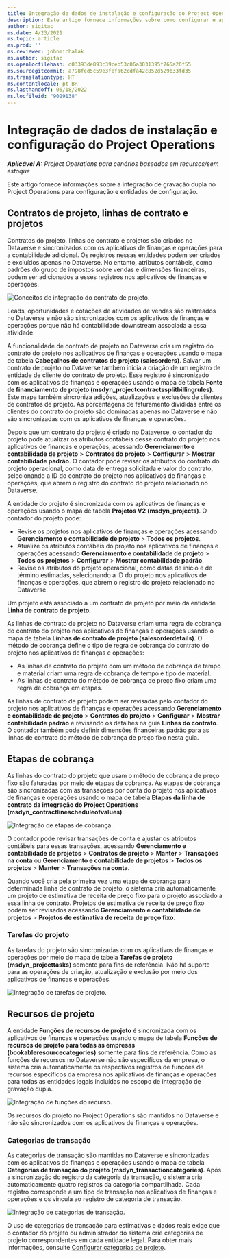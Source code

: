 ```yaml
---
title: Integração de dados de instalação e configuração do Project Operations
description: Este artigo fornece informações sobre como configurar e aplicar mapas de gravação dupla no Project Operations.
author: sigitac
ms.date: 4/23/2021
ms.topic: article
ms.prod: ''
ms.reviewer: johnmichalak
ms.author: sigitac
ms.openlocfilehash: d03393de893c39ceb53c06a3031395f765a26f55
ms.sourcegitcommit: a798fed5c59e3fefa62cdfa42c852d529b33fd35
ms.translationtype: HT
ms.contentlocale: pt-BR
ms.lasthandoff: 06/18/2022
ms.locfileid: "9029138"
---
```

# <a name="project-operations-setup-and-configuration-data-integration"></a>Integração de dados de instalação e configuração do Project Operations

_**Aplicável A:** Project Operations para cenários baseados em recursos/sem estoque_

Este artigo fornece informações sobre a integração de gravação dupla no Project Operations para configuração e entidades de configuração.

## <a name="project-contracts-contract-lines-and-projects"></a>Contratos de projeto, linhas de contrato e projetos

Contratos do projeto, linhas de contrato e projetos são criados no Dataverse e sincronizados com os aplicativos de finanças e operações para a contabilidade adicional. Os registros nessas entidades podem ser criados e excluídos apenas no Dataverse. No entanto, atributos contábeis, como padrões do grupo de impostos sobre vendas e dimensões financeiras, podem ser adicionados a esses registros nos aplicativos de finanças e operações.

  ![Conceitos de integração do contrato de projeto.](./media/1ProjectContract.jpg)

Leads, oportunidades e cotações de atividades de vendas são rastreados no Dataverse e não são sincronizados com os aplicativos de finanças e operações porque não há contabilidade downstream associada a essa atividade.

A funcionalidade de contrato de projeto no Dataverse cria um registro do contrato do projeto nos aplicativos de finanças e operações usando o mapa de tabela **Cabeçalhos de contratos do projeto (salesorders)**. Salvar um contrato de projeto no Dataverse também inicia a criação de um registro de entidade de cliente do contrato de projeto. Esse registro é sincronizado com os aplicativos de finanças e operações usando o mapa de tabela **Fonte de financiamento de projeto (msdyn\_projectcontractssplitbillingrules)**. Este mapa também sincroniza adições, atualizações e exclusões de clientes de contratos de projeto. As porcentagens de faturamento divididas entre os clientes do contrato do projeto são dominadas apenas no Dataverse e não são sincronizadas com os aplicativos de finanças e operações.

Depois que um contrato do projeto é criado no Dataverse, o contador do projeto pode atualizar os atributos contábeis desse contrato do projeto nos aplicativos de finanças e operações, acessando **Gerenciamento e contabilidade de projeto** > **Contratos do projeto** > **Configurar** > **Mostrar contabilidade padrão**. O contador pode revisar os atributos do contrato do projeto operacional, como data de entrega solicitada e valor do contrato, selecionando a ID do contrato do projeto nos aplicativos de finanças e operações, que abrem o registro do contrato do projeto relacionado no Dataverse.

A entidade do projeto é sincronizada com os aplicativos de finanças e operações usando o mapa de tabela **Projetos V2 (msdyn\_projects)**. O contador do projeto pode:

  - Revise os projetos nos aplicativos de finanças e operações acessando **Gerenciamento e contabilidade de projeto** > **Todos os projetos**. 
  - Atualize os atributos contábeis do projeto nos aplicativos de finanças e operações acessando **Gerenciamento e contabilidade de projeto** > **Todos os projetos** > **Configurar** > **Mostrar contabilidade padrão**.  
  - Revise os atributos do projeto operacional, como datas de início e de término estimadas, selecionando a ID do projeto nos aplicativos de finanças e operações, que abrem o registro do projeto relacionado no Dataverse.

Um projeto está associado a um contrato de projeto por meio da entidade **Linha de contrato de projeto**.

As linhas de contrato de projeto no Dataverse criam uma regra de cobrança do contrato do projeto nos aplicativos de finanças e operações usando o mapa de tabela **Linhas de contrato de projeto (salesorderdetails)**. O método de cobrança define o tipo de regra de cobrança do contrato do projeto nos aplicativos de finanças e operações:

  - As linhas de contrato do projeto com um método de cobrança de tempo e material criam uma regra de cobrança de tempo e tipo de material.
  - As linhas de contrato do método de cobrança de preço fixo criam uma regra de cobrança em etapas.

As linhas de contrato de projeto podem ser revisadas pelo contador do projeto nos aplicativos de finanças e operações acessando **Gerenciamento e contabilidade de projeto** > **Contratos do projeto** > **Configurar** > **Mostrar contabilidade padrão** e revisando os detalhes na guia **Linhas do contrato**. O contador também pode definir dimensões financeiras padrão para as linhas de contrato do método de cobrança de preço fixo nesta guia.

## <a name="billing-milestones"></a>Etapas de cobrança

As linhas do contrato do projeto que usam o método de cobrança de preço fixo são faturadas por meio de etapas de cobrança. As etapas de cobrança são sincronizadas com as transações por conta do projeto nos aplicativos de finanças e operações usando o mapa de tabela **Etapas da linha de contrato da integração do Project Operations (msdyn\_contractlinescheduleofvalues)**.

  ![Integração de etapas de cobrança.](./media/2Milestones.jpg)

O contador pode revisar transações de conta e ajustar os atributos contábeis para essas transações, acessando **Gerenciamento e contabilidade de projetos** > **Contratos de projeto** > **Manter** > **Transações na conta** ou **Gerenciamento e contabilidade de projetos** > **Todos os projetos** > **Manter** > **Transações na conta**.

Quando você cria pela primeira vez uma etapa de cobrança para determinada linha de contrato de projeto, o sistema cria automaticamente um projeto de estimativa de receita de preço fixo para o projeto associado a essa linha de contrato. Projetos de estimativa de receita de preço fixo podem ser revisados acessando **Gerenciamento e contabilidade de projetos** > **Projetos de estimativa de receita de preço fixo**.

### <a name="project-tasks"></a>Tarefas do projeto

As tarefas do projeto são sincronizadas com os aplicativos de finanças e operações por meio do mapa de tabela **Tarefas do projeto (msdyn\_projecttasks)** somente para fins de referência. Não há suporte para as operações de criação, atualização e exclusão por meio dos aplicativos de finanças e operações.

  ![Integração de tarefas de projeto.](./media/3Tasks.jpg)

## <a name="project-resources"></a>Recursos de projeto

A entidade **Funções de recursos de projeto** é sincronizada com os aplicativos de finanças e operações usando o mapa de tabela **Funções de recursos de projeto para todas as empresas (bookableresourcecategories)** somente para fins de referência. Como as funções de recursos no Dataverse não são específicos da empresa, o sistema cria automaticamente os respectivos registros de funções de recursos específicos da empresa nos aplicativos de finanças e operações para todas as entidades legais incluídas no escopo de integração de gravação dupla.

![Integração de funções do recurso.](./media/5Resources.jpg)

Os recursos do projeto no Project Operations são mantidos no Dataverse e não são sincronizados com os aplicativos de finanças e operações.

### <a name="transaction-categories"></a>Categorias de transação

As categorias de transação são mantidas no Dataverse e sincronizadas com os aplicativos de finanças e operações usando o mapa de tabela **Categorias de transação do projeto (msdyn\_transactioncategories)**. Após a sincronização do registro da categoria da transação, o sistema cria automaticamente quatro registros da categoria compartilhada. Cada registro corresponde a um tipo de transação nos aplicativos de finanças e operações e os vincula ao registro de categoria de transação.

![Integração de categorias de transação.](./media/4TransactionCategories.jpg)

O uso de categorias de transação para estimativas e dados reais exige que o contador do projeto ou administrador do sistema crie categorias de projeto correspondentes em cada entidade legal. Para obter mais informações, consulte [Configurar categorias de projeto](../project-accounting/configure-project-categories.md).
